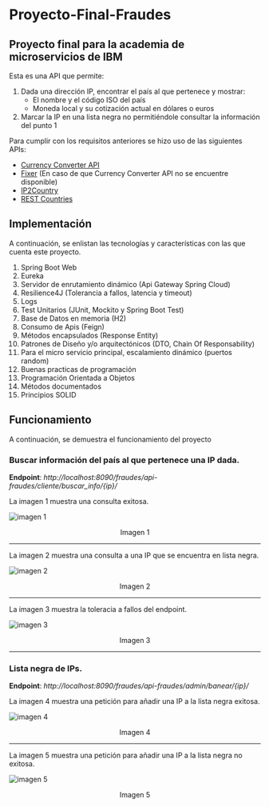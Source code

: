 # Proyecto-Final-Fraudes
## Proyecto final para la academia de microservicios de IBM
Esta es una API que permite:
1. Dada una dirección IP, encontrar el país al que pertenece y mostrar:
   - El nombre y el código ISO del país
   - Moneda local y su cotización actual en dólares o euros
2. Marcar la IP en una lista negra no permitiéndole consultar la información del punto 1

Para cumplir con los requisitos anteriores se hizo uso de las siguientes APIs:
- [Currency Converter API](https://free.currencyconverterapi.com/)
- [Fixer](https://fixer.io/) (En caso de que Currency Converter API no se encuentre disponible)
- [IP2Country](https://ip2country.info/)
- [REST Countries](https://restcountries.com/)

## Implementación
A continuación, se enlistan las tecnologías y características con las que cuenta este proyecto.
1. Spring Boot Web
2. Eureka
3. Servidor de enrutamiento dinámico (Api Gateway Spring Cloud)
3. Resilience4J (Tolerancia a fallos, latencia y timeout)
4. Logs
5. Test Unitarios (JUnit, Mockito y Spring Boot Test)
6. Base de Datos en memoria (H2)
7. Consumo de Apis (Feign)
8. Métodos encapsulados (Response Entity)
9. Patrones de Diseño y/o arquitectónicos (DTO, Chain Of Responsability)
10. Para el micro servicio principal, escalamiento dinámico (puertos random)
11. Buenas practicas de programación
12. Programación Orientada a Objetos
13. Métodos documentados
15. Principios SOLID

## Funcionamiento
A continuación, se demuestra el funcionamiento del proyecto

### Buscar información del país al que pertenece una IP dada.

**Endpoint**: _http://localhost:8090/fraudes/api-fraudes/cliente/buscar_info/{ip}/_

La imagen 1 muestra una consulta exitosa.


![imagen 1](https://user-images.githubusercontent.com/25095612/156471229-9f58ac54-d90a-4de2-909a-abe5ee6b186d.png)
<p align="center">
   Imagen 1
</p>

------------------------------------------------------------

La imagen 2 muestra una consulta a una IP que se encuentra en lista negra.


![imagen 2](https://user-images.githubusercontent.com/25095612/156472837-0098060a-1a6a-4109-9185-ca4bd49a7bd7.png)
<p align="center">
   Imagen 2
</p>

------------------------------------------------------------

La imagen 3 muestra la toleracia a fallos del endpoint.


![imagen 3](https://user-images.githubusercontent.com/25095612/156473261-c4cd2825-1c8a-41eb-95be-4c1732b998f2.png)
<p align="center">
   Imagen 3
</p>

------------------------------------------------------------

### Lista negra de IPs.
**Endpoint**: _http://localhost:8090/fraudes/api-fraudes/admin/banear/{ip}/_

La imagen 4 muestra una petición para añadir una IP a la lista negra exitosa.


![imagen 4](https://user-images.githubusercontent.com/25095612/156473579-68d0a418-f220-4117-96c0-30e26e6a4d71.png)
<p align="center">
   Imagen 4
</p>

------------------------------------------------------------

La imagen 5 muestra una petición para añadir una IP a la lista negra no exitosa.


![imagen 5](https://user-images.githubusercontent.com/25095612/156473673-11c6fc01-32f1-4be9-a1ad-a765e90cb4d4.png)
<p align="center">
   Imagen 5
</p>
